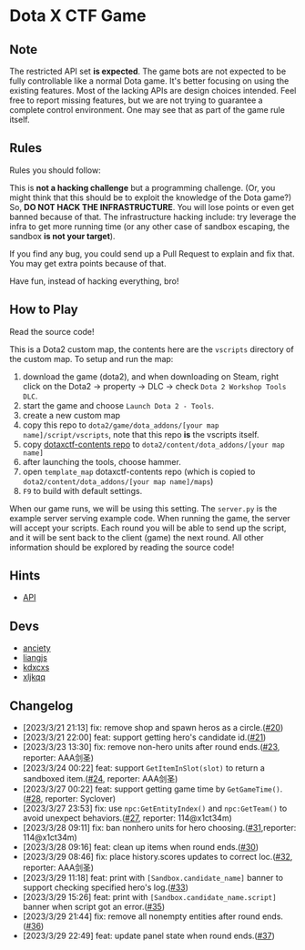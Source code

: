 # Dota X CTF Game

## Note

The restricted API set **is expected**.
The game bots are not expected to be fully controllable like a normal Dota game.
It's better focusing on using the existing features.
Most of the lacking APIs are design choices intended.
Feel free to report missing features, but we are not trying to guarantee a complete control environment.
One may see that as part of the game rule itself.

## Rules

Rules you should follow:

This is **not a hacking challenge** but a programming challenge.
(Or, you might think that this should be to exploit the knowledge of the Dota game?)
So, **DO NOT HACK THE INFRASTRUCTURE**.
You will lose points or even get banned because of that.
The infrastructure hacking include: try leverage the infra to get more running time (or any other case of sandbox escaping, the sandbox **is not your target**).

If you find any bug, you could send up a Pull Request to explain and fix that.
You may get extra points because of that.

Have fun, instead of hacking everything, bro!

## How to Play

Read the source code!

This is a Dota2 custom map, the contents here are the `vscripts` directory of the custom map.
To setup and run the map:

1. download the game (dota2), and when downloading on Steam, right click on the Dota2 -> property -> DLC -> check `Dota 2 Workshop Tools DLC`.
2. start the game and choose `Launch Dota 2 - Tools`.
3. create a new custom map
4. copy this repo to `dota2/game/dota_addons/[your map name]/script/vscripts`, note that this repo **is** the vscripts itself.
5. copy [dotaxctf-contents repo](https://github.com/escapingbug/dotaxctf-contents) to `dota2/content/dota_addons/[your map name]`
6. after launching the tools, choose hammer.
7. open `template_map` dotaxctf-contents repo (which is copied to `dota2/content/dota_addons/[your map name]/maps`)
8. `F9` to build with default settings.

When our game runs, we will be using this setting.
The `server.py` is the example server serving example code.
When running the game, the server will accept your scripts.
Each round you will be able to send up the script, and it will be sent back to the client (game) the next round.
All other information should be explored by reading the source code!

## Hints

- [API](https://moddota.com/api/#!/vscripts)

## Devs

- [anciety](https://github.com/escapingbug)
- [liangjs](https://github.com/liangjs)
- [kdxcxs](https://github.com/kdxcxs)
- [xljkqq](https://github.com/xljkqq)

## Changelog

- [2023/3/21 21:13] fix: remove shop and spawn heros as a circle.([#20](https://github.com/Escapingbug/dotaxctf/pull/20))
- [2023/3/21 22:00] feat: support getting hero's candidate id.([#21](https://github.com/Escapingbug/dotaxctf/pull/21))
- [2023/3/23 13:30] fix: remove non-hero units after round ends.([#23](https://github.com/Escapingbug/dotaxctf/pull/23), reporter: AAA剑圣)
- [2023/3/24 00:22] feat: support `GetItemInSlot(slot)` to return a sandboxed item.([#24](https://github.com/Escapingbug/dotaxctf/pull/24), reporter: AAA剑圣)
- [2023/3/27 00:22] feat: support getting game time by `GetGameTime()`.([#28](https://github.com/Escapingbug/dotaxctf/pull/28), reporter: Syclover)
- [2023/3/27 23:53] fix: use `npc:GetEntityIndex()` and `npc:GetTeam()` to avoid unexpect behaviors.([#27](https://github.com/Escapingbug/dotaxctf/pull/27), reporter: 114@x1ct34m)
- [2023/3/28 09:11] fix: ban nonhero units for hero choosing.([#31](https://github.com/Escapingbug/dotaxctf/pull/31),reporter: 114@x1ct34m)
- [2023/3/28 09:16] feat: clean up items when round ends.([#30](https://github.com/Escapingbug/dotaxctf/pull/30))
- [2023/3/29 08:46] fix: place history.scores updates to correct loc.([#32](https://github.com/Escapingbug/dotaxctf/pull/32), reporter: AAA剑圣)
- [2023/3/29 11:18] feat: print with `[Sandbox.candidate_name]` banner to support checking specified hero's log.([#33](https://github.com/Escapingbug/dotaxctf/pull/33))
- [2023/3/29 15:26] feat: print with `[Sandbox.candidate_name.script]` banner when script got an error.([#35](https://github.com/Escapingbug/dotaxctf/pull/35))
- [2023/3/29 21:44] fix: remove all nonempty entities after round ends.([#36](https://github.com/Escapingbug/dotaxctf/pull/36))
- [2023/3/29 22:49] feat: update panel state when round ends.([#37](https://github.com/Escapingbug/dotaxctf/pull/37))
